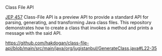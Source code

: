 Class File API

[JEP 457](https://openjdk.org/jeps/457) Class-File API is a preview API to provide a standard API for parsing, generating, and transforming Java class files. This repository demonstrates how to create a class that invokes a method and prints a message with the said API.

https://github.com/hakdogan/class-file-api/blob/main/src/main/java/org/jugistanbul/GenerateClass.java#L22-35